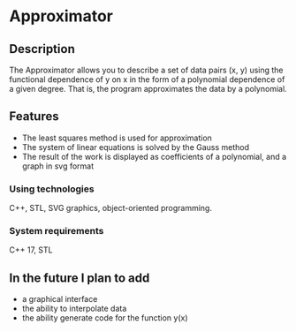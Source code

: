 # Approximator

## Description
The Approximator allows you to describe a set of data pairs (x, y) using the functional dependence of y on x in the form of a polynomial dependence of a given degree. That is, the program approximates the data by a polynomial.

## Features
* The least squares method is used for approximation
* The system of linear equations is solved by the Gauss method
* The result of the work is displayed as coefficients of a polynomial, and a graph in svg format

### Using technologies
C++, STL, SVG graphics, object-oriented programming.

### System requirements
C++ 17, STL

## In the future I plan to add
* a graphical interface
* the ability to interpolate data
* the ability generate code for the function y(x)
